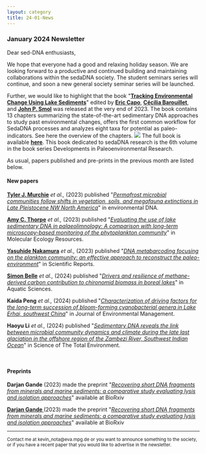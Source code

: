 ```yaml
---
layout: category
title: 24-01-News
---
```


<div class="section">
<h3 class="section-title underline">January 2024 Newsletter</h3>
</div>

<div class="intro">
<p> Dear sed-DNA enthusiasts,</p>
<p>We hope that everyone had a good and relaxing holiday season. We are looking forward to a productive and continued building and maintaining collaborations within the sedaDNA society. The student seminars series will continue, and soon a new general society seminar series will be launched.</p>

<p>Further, we would like to highlight that the book  "<a href="https://link.springer.com/book/10.1007/978-3-031-43799-1" target="_blank"><b>Tracking Environmental Change Using Lake Sediments</b></a>" edited by <a href="https://www.researchgate.net/profile/Eric-Capo" target="_blank"><b>Eric Capo</b></a>, <a href="https://www.researchgate.net/profile/Cecilia-Barouillet" target="_blank"><b>Cécilia Barouillet</b></a>, and <a href="https://www.researchgate.net/profile/John-Smol" target="_blank"><b>John P. Smol</b></a> was released at the very end of 2023. The book contains 13 chapters summarizing the state-of-the-art sedimentary DNA approaches to study past environmental changes, offers the first common workflow for SedaDNA processes and analyzes eight taxa for potential as paleo-indicators. See here the overview of the chapters. <img src="https://raw.githubusercontent.com/sedadna/sedadna.github.io/main/assets/book.png" /> The full book is available <a href="https://link.springer.com/book/10.1007/978-3-031-43799-1" target="_blank"><b>here</b></a>. This book dedicated to sedaDNA research is the 6th volume in the book series Developments in Paleoenvironmental Research.
</p>
<p>As usual, papers published and pre-prints in the previous month are listed below.</p>

<div class="intro">
<h4 class="section-title underline">New papers</h4>

<p><a href="https://www.researchgate.net/profile/Tyler-Murchie" target="_blank"><b>Tyler J. Murchie</b></a> <i> et al.,</i> (2023) published "<a href="https://doi.org/10.1002/edn3.493" target="_blank"><u><i>Permafrost microbial communities follow shifts in vegetation, soils, and megafauna extinctions in Late Pleistocene NW North America</i></u></a>" in environmental DNA.</p>

<p><a href="https://www.researchgate.net/profile/Amy-Thorpe-3" target="_blank"><b>
Amy C. Thorpe</b></a> <i> et al.,</i> (2023) published "<a href="https://doi.org/10.1111/1755-0998.13903" target="_blank"><u><i>Evaluating the use of lake sedimentary DNA in palaeolimnology: A comparison with long-term microscopy-based monitoring of the phytoplankton community</i></u></a>" in Molecular Ecology Resources.</p>

<p><a href="https://www.researchgate.net/profile/Yasuhide-Nakamura" target="_blank"><b>Yasuhide Nakamura</b></a> <i> et al.,</i> (2023) published "<a href="https://doi.org/10.1038/s41598-023-48367-z" target="_blank"><u><i>DNA metabarcoding focusing on the plankton community: an effective approach to reconstruct the paleo-environment</i></u></a>" in Scientific Reports.</p>

<p><a href="https://scholar.google.com/citations?user=0m5TFoYAAAAJ&hl=en&oi=sra" target="_blank"><b>Simon Belle</b></a> <i> et al.,</i> (2024) published "<a href="https://doi.org/10.1038/s41598-023-48367-z" target="_blank"><u><i>Drivers and resilience of methane-derived carbon contribution to chironomid biomass in boreal lakes</i></u></a>" in Aquatic Sciences.</p>

<p><b>Kaida Peng</b> <i> et al.,</i> (2024) published "<a href="https://doi.org/10.1016/j.jenvman.2023.119729" target="_blank"><u><i>Characterization of driving factors for the long-term succession of bloom-forming cyanobacterial genera in Lake Erhai, southwest China</i></u></a>" in Journal of Environmental Management.</p>

<p><b>Haoyu Li</b> <i> et al.,</i> (2024) published "<a href="https://www.researchgate.net/profile/Haoyu-Li-8" target="_blank"><u><i>Sedimentary DNA reveals the link between microbial community dynamics and climate during the late last glaciation in the offshore region of the Zambezi River, Southwest Indian Ocean</i></u></a>" in Science of The Total Environment.</p>

<br>

<div class="intro">
<h4 class="section-title underline">Preprints</h4>

<p><b>Darjan Gande</b> (2023) made the preprint "<a href="https://doi.org/10.21203/rs.3.rs-3542192/v1" target="_blank"><u><i>Recovering short DNA fragments from minerals and marine sediments: a comparative study evaluating lysis and isolation approaches</i></u></a>" available at BioRxiv</p>

<p><a href="https://www.researchgate.net/profile/Kadir-Oezdogan" target="_blank"><b>Darjan Gande
</b></a> (2023) made the preprint "<a href="https://doi.org/10.21203/rs.3.rs-3542192/v1" target="_blank"><u><i>Recovering short DNA fragments from minerals and marine sediments: a comparative study evaluating lysis and isolation approaches</i></u></a>" available at BioRxiv</p>


<hr />
<p><small>Contact me at kevin_nota@eva.mpg.de or you want to announce something to the society, or if you have a recent paper that you would like to advertise in the newsletter.</small></p>
